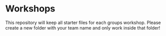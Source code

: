 # Workshops

This repository will keep all starter files for each groups workshop. Please create a new folder with your team name and only work inside that folder!

